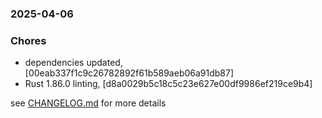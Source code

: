 ### 2025-04-06

### Chores
+ dependencies updated, [00eab337f1c9c26782892f61b589aeb06a91db87]
+ Rust 1.86.0 linting, [d8a0029b5c18c5c23e627e00df9986ef219ce9b4]

see <a href='https://github.com/mrjackwills/mealpedant_backup_server/blob/main/CHANGELOG.md'>CHANGELOG.md</a> for more details
